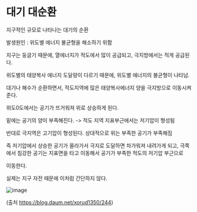 # 대기 대순환

지구적인 규모로 나타나는 대기의 순환

발생원인 : 위도별 에너지 불균형을 해소하기 위함


지구는 둥글기 때문에, 열에너지가 적도에서 많이 공급되고, 극지방에서는 적게 공급된다.

위도별의 태양복사 에너지 도달량이 다르기 때문에, 위도별 에너지의 불균형이 나타남.

대기나 해수가 순환하면서, 적도지역에 많은 태양복사에너지 양을 극지방으로 이동시켜준다.


위도0도에서는 공기가 뜨거워져 위로 상승하게 된다.

밑에는 공기의 양이 부족해진다. -> 적도 지역 지표부근에서는 저기압이 형성됨

반대로 극지역은 고기압이 형성된다. 상대적으로 위는 부족한 공기가 부족해짐

즉 저기압에서 상승한 공기가 올라가서 극지로 도달하면 차가워져 내려가게 되고, 극쪽에서 침강한 공기는 지표면을 타고 이동해서 공기가 부족한 적도의 저기압 부근으로

이동한다.

실제는 지구 자전 때문에 이처럼 간단하지 않다. 

![image](https://user-images.githubusercontent.com/73323188/122696260-abccc200-d27d-11eb-83ca-2fd3d0f1a08b.png)

(출처 https://blog.daum.net/xorud1350/244)
